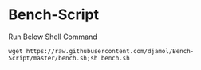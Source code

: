 # Bench-Script
Run Below Shell Command
```
wget https://raw.githubusercontent.com/djamol/Bench-Script/master/bench.sh;sh bench.sh
```
